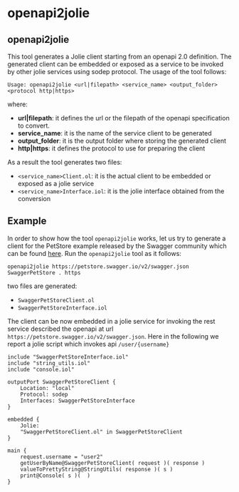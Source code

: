 # openapi2jolie

## openapi2jolie

This tool generates a Jolie client starting from an openapi 2.0 definition. The generated client can be embedded or exposed as a service to be invoked by other jolie services using sodep protocol. The usage of the tool follows:

```text
Usage: openapi2jolie <url|filepath> <service_name> <output_folder> <protocol http|https>
```

where:

* **url\|filepath**: it defines the url or the filepath of the openapi specification to convert.
* **service\_name**: it is the name of the service client to be generated
* **output\_folder**: it is the output folder where storing the generated client
* **http\|https**: it defines the protocol to use for preparing the client

As a result the tool generates two files:

* `<service_name>Client.ol`: it is the actual client to be embedded or exposed as a jolie service
* `<service_name>Interface.iol`: it is the jolie interface obtained from the conversion

## Example

In order to show how the tool `openapi2jolie` works, let us try to generate a client for the PetStore example released by the Swagger community which can be found [here](https://petstore.swagger.io/v2/swagger.json). Run the `openapi2jolie` tool as it follows:

```text
openapi2jolie https://petstore.swagger.io/v2/swagger.json SwaggerPetStore . https
```

two files are generated:

* `SwaggerPetStoreClient.ol`
* `SwaggerPetStoreInterface.iol`

The client can be now embedded in a jolie service for invoking the rest service described the openapi at url `https://petstore.swagger.io/v2/swagger.json`. Here in the following we report a jolie script which invokes api `/user/{username}`

```text
include "SwaggerPetStoreInterface.iol" 
include "string_utils.iol"
include "console.iol"

outputPort SwaggerPetStoreClient {
    Location: "local"
    Protocol: sodep
    Interfaces: SwaggerPetStoreInterface
}

embedded {
    Jolie:
    "SwaggerPetStoreClient.ol" in SwaggerPetStoreClient
}

main {
    request.username = "user2"
    getUserByName@SwaggerPetStoreClient( request )( response )
    valueToPrettyString@StringUtils( response )( s )
    print@Console( s )(  )
}
```

